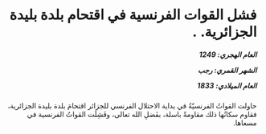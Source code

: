 <h1 dir="rtl">فشل القوات الفرنسية في اقتحام بلدة بليدة الجزائرية. .</h1>

<h5 dir="rtl">العام الهجري:  1249

الشهر القمري: رجب

العام الميلادي: 1833</h5>

<p dir="rtl">حاولت القواتُ الفرنسيّةُ في بداية الاحتلال الفرنسي للجزائر اقتحامَ بلدة بليدة الجزائرية، فقاوم سكانُها ذلك مقاومةً باسلة، بفَضلِ الله تعالى، وفَشِلَت القواتُ الفرنسية في مسعاها.</p></br>
